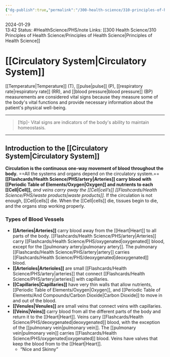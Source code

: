 ```yaml
---
{"dg-publish":true,"permalink":"/300-health-science/310-principles-of-health-science/unit-8-clinical-skills-circulatory-respiratory-nervous-system/8-1-the-circulatory-system/","updated":"2024-03-21T09:13:18.188-05:00"}
---
```


2024-01-29  
13:42
Status: #HealthScience/PHS/note
Links: [[300 Health Science/310 Principles of Health Science/Principles of Health Science\|Principles of Health Science]]
# [[Circulatory System\|Circulatory System]]
[[Temperature\|Temperature]] (T), [[pulse\|pulse]] (P), [[respiratory rate\|respiratory rate]] (RR), and [[blood pressure\|blood pressure]] (BP) measurements are considered vital signs because they measure some of the body's vital functions and provide necessary information about the patient's physical well-being.

---
>[!tip]- 
>Vital signs are indicators of the body's ability to maintain homeostasis. 

---
## Introduction to the [[Circulatory System\|Circulatory System]]
**Circulation is the continuous one-way movement of blood throughout the body.** ==All the systems and organs depend on the circulatory system.== **[[Flashcards/Health Science/PHS/artery\|Arteries]] carry blood with [[Periodic Table of Elements/Oxygen\|Oxygen]] and nutrients to each [[Cell\|Cell]],** *and veins carry away the [[Cell\|cell’s]] [[Flashcards/Health Science/PHS/waste products\|waste products]].* If the circulation is not enough, [[Cell\|cells]] die. When the [[Cell\|cells]] die, tissues begin to die, and the organs stop working properly.
### Types of Blood Vessels
- **[[Arteries\|Arteries]]** carry blood away from the [[Heart\|Heart]] to all parts of the body. [[Flashcards/Health Science/PHS/artery\|Arteries]] carry [[Flashcards/Health Science/PHS/oxygenated\|oxygenated]] blood, except for the [[pulmonary artery\|pulmonary artery]]. The pulmonary [[Flashcards/Health Science/PHS/artery\|artery]] carries [[Flashcards/Health Science/PHS/deoxygenated\|deoxygenated]] blood.  
- **[[Arterioles\|Arterioles]]** are small [[Flashcards/Health Science/PHS/artery\|arteries]] that connect [[Flashcards/Health Science/PHS/artery\|arteries]] with capillaries.  
- **[[Capillaries\|Capillaries]]** have very thin walls that allow nutrients, [[Periodic Table of Elements/Oxygen\|Oxygen]], and [[Periodic Table of Elements/And Compounds/Carbon Dioxide\|Carbon Dioxide]] to move in and out of the blood.
- **[[Venules\|Venules]]** are small veins that connect veins with capillaries. 
- **[[Veins\|Veins]]** carry blood from all the different parts of the body and return it to the [[Heart\|Heart]]. Veins carry [[Flashcards/Health Science/PHS/deoxygenated\|deoxygenated]] blood, with the exception of the [[pulmonary vein\|pulmonary vein]]. The [[pulmonary vein\|pulmonary vein]] carries [[Flashcards/Health Science/PHS/oxygenated\|oxygenated]] blood. Veins have valves that keep the blood from to the [[Heart\|Heart]].
	- “Nice and Skinny”